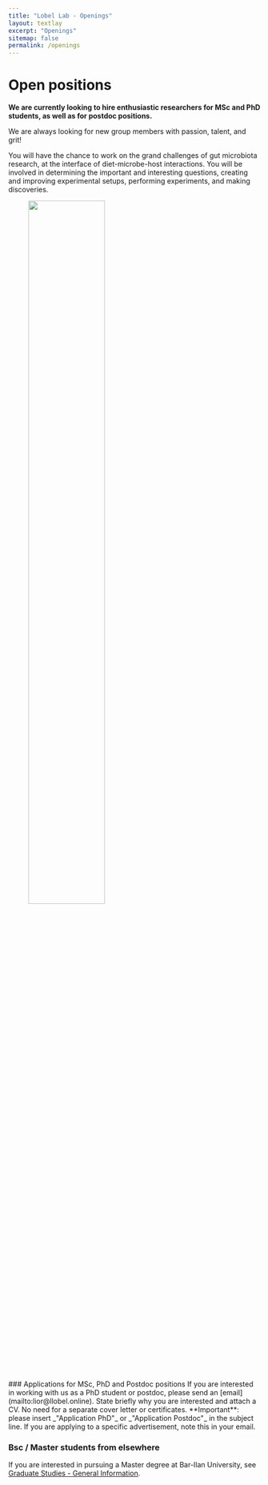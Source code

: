 ```yaml
---
title: "Lobel Lab - Openings"
layout: textlay
excerpt: "Openings"
sitemap: false
permalink: /openings
---
```


# Open positions

**We are currently looking to hire enthusiastic researchers for MSc and PhD students, as well as for postdoc positions.**

We are always looking for new group members with passion, talent, and grit!

You will have the chance to work on the grand challenges of gut microbiota research, at the interface of diet-microbe-host interactions. You will be involved in determining the important and interesting questions, creating and improving experimental setups, performing experiments, and making discoveries.

<figure>
<img src="{{ site.url }}{{ site.baseurl }}/images/researchpic/Depositphotos_175731118_XL.jpg" width="60%">
</figure>
### Applications for MSc, PhD and Postdoc positions
If you are interested in working with us as a PhD student or postdoc, please send an [email](mailto:lior@llobel.online). State briefly why you are interested and attach a CV. No need for a separate cover letter or certificates. **Important**: please insert _"Application PhD"_ or _"Application Postdoc"_ in the subject line. If you are applying to a specific advertisement, note this in your email.


### Bsc / Master students from elsewhere
If you are interested in pursuing a Master degree at Bar-Ilan University, see [Graduate Studies - General Information](https://life-sciences.biu.ac.il/en/node/168).

<figure>

</figure>
